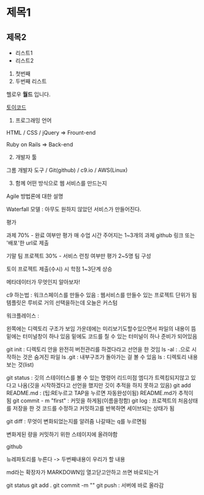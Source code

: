 # 제목1
## 제목2

- 리스트1
- 리스트2

1. 첫번째
2. 두번째 리스트

헬로우 **월드** 입니다.

[토이코드](http://toycode.net)

1. 프로그래밍 언어

HTML / CSS / jQuery => Frount-end

Ruby on Rails => Back-end

2. 개발자 툴

그롬 개발자 도구 / Git(github) / c9.io / AWS(Linux)

3. 함께 어떤 방식으로 웹 서비스를 만드는지


Agile 방법론에 대한 설명

Waterfall 모델 : 아무도 원하지 않았던 서비스가 만들어진다. 


평가

과제 70% - 완료 여부만 평가
 매 수업 시간 주어지는 1~3개의 과제
 github 링크 또는 '배포'한 url로 제출

기말 팀 프로젝트 30% - 서비스 런칭 여부만 평가
 2~5명 팀 구성

토이 프로젝트 제출(수시) 시 학점 1~3단계 상승



메타데이터가 무엇인지 알아보자!


c9 하는법 : 워크스페이스를 만들수 있음 : 웹서비스를 만들수 있는 프로젝트 단위가 됨
템플릿은 루비로 거의 선택을하는데 오늘은 커스텀


워크플레이스 :

왼쪽에는 디렉토리 구조가 보임 가운데에는 미리보기도할수있으면서 파일의 내용이 뜸
밑에는 터미널창이 하나 있음 밑에도 코드를 칠 수 있는 터미널이 하나 준비가 되어있음

git init : 디렉토리 안을 완전히 버전관리를 하겠다라고 선언을 한 것임
ls -al : .으로 시작하는 것은 숨겨진 파일
ls .git : 내부구조가 돌아가는 걸 볼 수 있음
ls : 디렉토리 내용보는 것(list)

git status : 깃의 스테이터스를 볼 수 있는 명령어 리드미점 엠디가 트렉킹되지않고 있다고 나옴(깃을 시작하겠다고 선언을 했지만 깃이 추적을 하지 못하고 있음)
git add README.md : (팁:RE누르고 TAP을 누르면 자동완성이됨) README.md가 추적이 됨
git commit - m "first" : 커밋을 하게됨(이름을정함)
git log : 프로젝트의 처음상태를 저장을 한 것 코드를 수정하고 커밋하고를 반복하면 세이브되는 상태가 됨

git diff : 무엇이 변화되었는지를 알려줌 나갈때는 q를 누르면됨

변화게된 량을 커밋하기 위한 스테이지에 올려야함


github

뉴레파토리를 누른다 -> 두번째내용이 우리가 할 내용


md라는 확장자가 MARKDOWN임 열고닫고안하고 쓰면 바로되는거

git status
git add .
git commit -m ""
git push : 서버에 바로 올라감